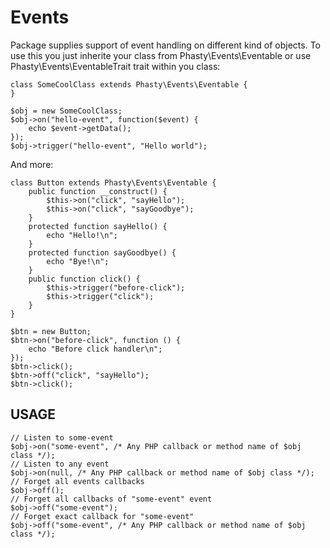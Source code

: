 Events
======

Package supplies support of event handling on different kind of objects. To use this you just inherite your class
from Phasty\Events\Eventable or use Phasty\Events\EventableTrait trait within you class:

    class SomeCoolClass extends Phasty\Events\Eventable {
    } 

    $obj = new SomeCoolClass;
    $obj->on("hello-event", function($event) {
        echo $event->getData();
    });
    $obj->trigger("hello-event", "Hello world");
  
And more:

    class Button extends Phasty\Events\Eventable {
        public function __construct() {
            $this->on("click", "sayHello");
            $this->on("click", "sayGoodbye");
        }
        protected function sayHello() {
            echo "Hello!\n";
        }
        protected function sayGoodbye() {
            echo "Bye!\n";
        }
        public function click() {
            $this->trigger("before-click");
            $this->trigger("click");
        }
    }

    $btn = new Button;
    $btn->on("before-click", function () {
        echo "Before click handler\n";
    });
    $btn->click();
    $btn->off("click", "sayHello");
    $btn->click();

USAGE
-----
    // Listen to some-event
    $obj->on("some-event", /* Any PHP callback or method name of $obj class */);
    // Listen to any event
    $obj->on(null, /* Any PHP callback or method name of $obj class */);
    // Forget all events callbacks
    $obj->off();
    // Forget all callbacks of "some-event" event
    $obj->off("some-event");
    // Forget exact callback for "some-event"
    $obj->off("some-event", /* Any PHP callback or method name of $obj class */);
